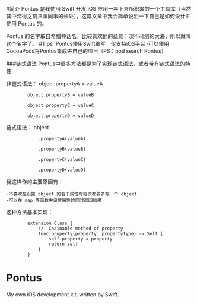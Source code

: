 
#简介
Pontus 是我使用 Swift 开发 iOS 应用一年下来所积累的一个工具库（当然其中深得之前共事同事的长处），这篇文章中我会简单说明一下自己是如何设计并使用 Pontus 的。

Pontus 的名字取自希腊神话名，比较喜欢他的蕴意：深不可测的大海，所以就叫这个名字了。
#Tips
    ·Pontus使用Swift编写，仅支持iOS平台
    ·可以使用CocoaPods将Pontus集成进自己的项目（PS：pod search Pontus）

###链式语法
Pontus中很多方法都是为了实现链式语法，或者带有链式语法的特性

非链式语法：
            object.propertyA = valueA

            object.propertyB = valueB

            object.propertyC = valueC

            object.propertyD = valueD

链式语法：
            object
                
                .propertyA(valueA)
                
                .propertyB(valueB)
                
                .propertyC(valueC)
                
                .propertyD(valueD)



我这样作的主要原因有：
    
    ·不喜欢在设置 object 的若干属性时每次都要多写一个 object
    ·可以在 map 等函数中设置属性的同时返回结果


这种方法基本实现：
            

            extension Class {
                //  Chainable method of property
                func property(property: propertyType) -> Self {
                    self.property = property
                    return self
                }
            }


# Pontus

My own iOS development kit, written by Swift.
